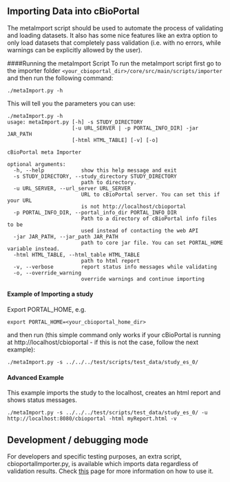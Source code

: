 ## Importing Data into cBioPortal
The metaImport script should be used to automate the process of validating and loading datasets. It also has some nice features like an extra option to only load datasets that completely pass validation (i.e. with no errors, while warnings can be explicitly allowed by the user). 

####Running the metaImport Script
To run the metaImport script first go to the importer folder
`<your_cbioportal_dir>/core/src/main/scripts/importer` 
and then run the following command:
```
./metaImport.py -h
```
This will tell you the parameters you can use: 
```
./metaImport.py -h
usage: metaImport.py [-h] -s STUDY_DIRECTORY
                     [-u URL_SERVER | -p PORTAL_INFO_DIR] -jar JAR_PATH
                     [-html HTML_TABLE] [-v] [-o]

cBioPortal meta Importer

optional arguments:
  -h, --help            show this help message and exit
  -s STUDY_DIRECTORY, --study_directory STUDY_DIRECTORY
                        path to directory.
  -u URL_SERVER, --url_server URL_SERVER
                        URL to cBioPortal server. You can set this if your URL
                        is not http://localhost/cbioportal
  -p PORTAL_INFO_DIR, --portal_info_dir PORTAL_INFO_DIR
                        Path to a directory of cBioPortal info files to be
                        used instead of contacting the web API
  -jar JAR_PATH, --jar_path JAR_PATH
                        path to core jar file. You can set PORTAL_HOME variable instead.
  -html HTML_TABLE, --html_table HTML_TABLE
                        path to html report
  -v, --verbose         report status info messages while validating
  -o, --override_warning
                        override warnings and continue importing
```

#### Example of Importing a study
Export PORTAL_HOME, e.g.

```
export PORTAL_HOME=<your_cbioportal_home_dir>
```

and then run (this simple command only works if your cBioPortal is running at http://localhost/cbioportal - if this is not the case, follow the next example):

```
./metaImport.py -s ../../../test/scripts/test_data/study_es_0/
```

#### Advanced Example
This example imports the study to the localhost, creates an html report and shows status messages.
```
./metaImport.py -s ../../../test/scripts/test_data/study_es_0/ -u http://localhost:8080/cbioportal -html myReport.html -v
```

## Development / debugging mode
For developers and specific testing purposes, an extra script, cbioportalImporter.py, is available which imports data regardless of validation results. Check [this](Development,-debugging-and-maintenance-mode-using-cbioportalImporter) page for more information on how to use it.
